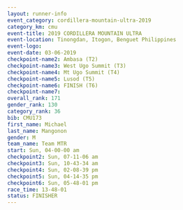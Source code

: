 ```yaml
---
layout: runner-info 
event_category: cordillera-mountain-ultra-2019 
category_km: cmu 
event-title: 2019 CORDILLERA MOUNTAIN ULTRA 
event-location: Tinongdan, Itogon, Benguet Philippines 
event-logo: 
event-date: 03-06-2019 
checkpoint-name2: Ambasa (T2) 
checkpoint-name3: West Ugo Summit (T3) 
checkpoint-name4: Mt Ugo Summit (T4) 
checkpoint-name5: Lusod (T5) 
checkpoint-name6: FINISH (T6) 
checkpoint-name7: 
overall_rank: 171
gender_rank: 130
category_rank: 36
bib: CMU173
first_name: Michael
last_name: Mangonon
gender: M
team_name: Team MTR
start: Sun, 04-00-00 am
checkpoint2: Sun, 07-11-06 am
checkpoint3: Sun, 10-43-34 am
checkpoint4: Sun, 02-08-39 pm
checkpoint5: Sun, 04-14-35 pm
checkpoint6: Sun, 05-48-01 pm
race_time: 13-48-01
status: FINISHER
---
```

